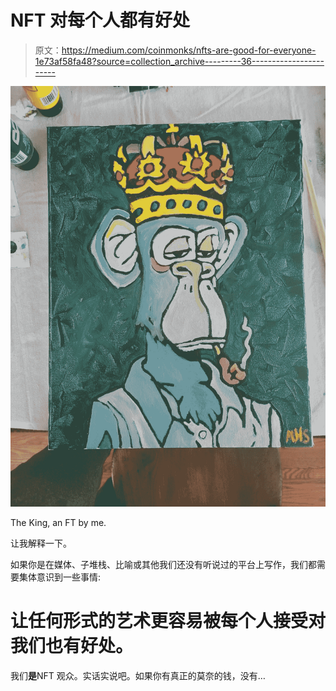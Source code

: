 # NFT 对每个人都有好处

> 原文：<https://medium.com/coinmonks/nfts-are-good-for-everyone-1e73af58fa48?source=collection_archive---------36----------------------->

![](img/931717c3b7830f4b8d17a523a8d2bdc3.png)

The King, an FT by me.

让我解释一下。

如果你是在媒体、子堆栈、比喻或其他我们还没有听说过的平台上写作，我们都需要集体意识到一些事情:

# 让任何形式的艺术更容易被每个人接受对我们也有好处。

我们**是**NFT 观众。实话实说吧。如果你有真正的莫奈的钱，没有…